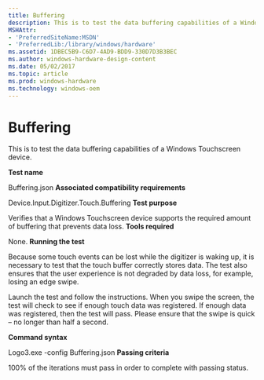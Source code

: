 ```yaml
---
title: Buffering
description: This is to test the data buffering capabilities of a Windows Touchscreen device.
MSHAttr:
- 'PreferredSiteName:MSDN'
- 'PreferredLib:/library/windows/hardware'
ms.assetid: 1DBEC5B9-C6D7-4AD9-BDD9-330D7D3B3BEC
ms.author: windows-hardware-design-content
ms.date: 05/02/2017
ms.topic: article
ms.prod: windows-hardware
ms.technology: windows-oem
---
```


#  Buffering


This is to test the data buffering capabilities of a Windows Touchscreen device.

**Test name**

Buffering.json
**Associated compatibility requirements**

Device.Input.Digitizer.Touch.Buffering
**Test purpose**

Verifies that a Windows Touchscreen device supports the required amount of buffering that prevents data loss.
**Tools required**

None.
**Running the test**

Because some touch events can be lost while the digitizer is waking up, it is necessary to test that the touch buffer correctly stores data. The test also ensures that the user experience is not degraded by data loss, for example, losing an edge swipe.

Launch the test and follow the instructions. When you swipe the screen, the test will check to see if enough touch data was registered. If enough data was registered, then the test will pass. Please ensure that the swipe is quick – no longer than half a second.

**Command syntax**

Logo3.exe -config Buffering.json
**Passing criteria**

100% of the iterations must pass in order to complete with passing status.
 

 






